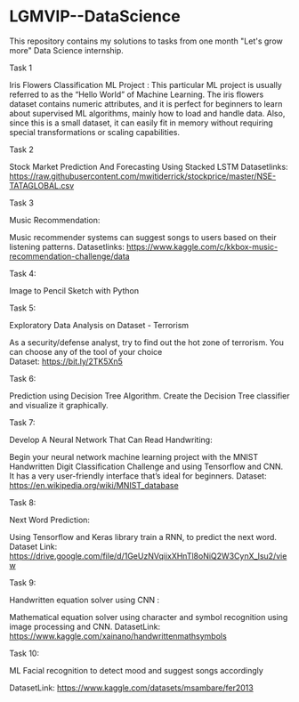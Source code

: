 # LGMVIP--DataScience
This repository contains my solutions to tasks from one month "Let's grow more"  Data Science internship.

Task 1

Iris Flowers Classification ML Project :
This particular ML project is usually referred to as the “Hello World” of Machine Learning. The iris flowers dataset contains numeric attributes, and it is perfect for beginners to learn about supervised ML algorithms, mainly how to load and handle data. Also, since this is a small dataset, it can easily fit in memory without requiring special transformations or scaling capabilities.

Task 2

Stock Market Prediction And Forecasting Using Stacked LSTM
Datasetlinks: https://raw.githubusercontent.com/mwitiderrick/stockprice/master/NSE-TATAGLOBAL.csv

Task 3

Music Recommendation:

Music recommender systems can suggest songs to users based on their listening patterns.
Datasetlinks: https://www.kaggle.com/c/kkbox-music-recommendation-challenge/data

Task 4:

Image to Pencil Sketch with Python

Task 5:

Exploratory Data Analysis on Dataset - Terrorism 

As a security/defense analyst, try to find out the hot zone of terrorism.
You can choose any of the tool of your choice  
Dataset: https://bit.ly/2TK5Xn5

Task 6:

Prediction using Decision Tree  Algorithm. Create the Decision Tree classifier and visualize it graphically. 

Task 7:

Develop A Neural Network That Can Read Handwriting:

Begin your neural network machine learning project with the MNIST Handwritten Digit Classification Challenge and using Tensorflow and CNN. It has a very user-friendly interface that’s ideal for beginners. Dataset: https://en.wikipedia.org/wiki/MNIST_database 

Task 8:

Next Word Prediction:

Using Tensorflow and Keras library train a RNN, to predict the next word. 
Dataset Link: https://drive.google.com/file/d/1GeUzNVqiixXHnTl8oNiQ2W3CynX_lsu2/view

Task 9:

Handwritten equation solver using CNN :

Mathematical equation solver using character and symbol recognition using image processing and CNN. 
DatasetLink: https://www.kaggle.com/xainano/handwrittenmathsymbols 

Task 10:

ML Facial recognition to detect mood and suggest songs accordingly 

DatasetLink: https://www.kaggle.com/datasets/msambare/fer2013
